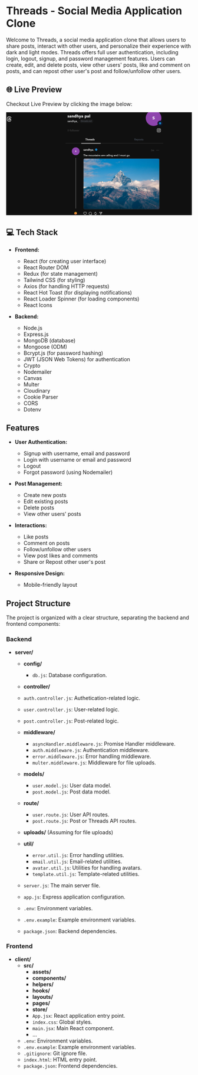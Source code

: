 # Threads - Social Media Application Clone

Welcome to Threads, a social media application clone that allows users to share posts, interact with other users, and personalize their experience with dark and light modes. Threads offers full user authentication, including login, logout, signup, and password management features. Users can create, edit, and delete posts, view other users' posts, like and comment on posts, and can repost other user's post and follow/unfollow other users.

## 🌐 Live Preview

Checkout Live Preview by clicking the image below:

[![LivePreview](./client/src/assets/kandra.png)](https://threads-clone-two-pink.vercel.app/)







## 💻 Tech Stack

- **Frontend:**
  - React (for creating user interface)
  - React Router DOM
  - Redux (for state management)
  - Tailwind CSS (for styling)
  - Axios (for handling HTTP requests)
  - React Hot Toast (for displaying notifications)
  - React Loader Spinner (for loading components)
  - React Icons
  


- **Backend:**
  - Node.js
  - Express.js
  - MongoDB (database)
  - Mongoose (ODM)
  - Bcrypt.js (for password hashing)
  - JWT (JSON Web Tokens) for authentication
  - Crypto
  - Nodemailer
  - Canvas
  - Multer
  - Cloudinary
  - Cookie Parser
  - CORS
  - Dotenv


## Features

- **User Authentication:**
  - Signup with username, email and password
  - Login with username or email and password
  - Logout
  - Forgot password (using Nodemailer)

- **Post Management:**
  - Create new posts
  - Edit existing posts
  - Delete posts
  - View other users' posts

- **Interactions:**
  - Like posts
  - Comment on posts
  - Follow/unfollow other users
  - View post likes and comments
  - Share or Repost other user's post


- **Responsive Design:**
  - Mobile-friendly layout



## Project Structure

The project is organized with a clear structure, separating the backend and frontend components:



### Backend
- **server/**
  - **config/**
    - `db.js`: Database configuration.
  - **controller/**
   - `auth.controller.js`: Authetication-related logic.
    - `user.controller.js`: User-related logic.
    - `post.controller.js`: Post-related logic.

  - **middleware/**
     - `asyncHandler.middleware.js`: Promise Handler middleware.
    - `auth.middleware.js`: Authentication middleware.
    - `error.middleware.js`: Error handling middleware.
    - `multer.middleware.js`: Middleware for file uploads.
  - **models/**
    - `user.model.js`: User data model.
    - `post.model.js`: Post data model.

  - **route/**
    - `user.route.js`: User API routes.
    - `post.route.js`: Post or Threads API routes.

  - **uploads/**
    (Assuming for file uploads)

  - **util/**
    - `error.util.js`: Error handling utilities.
    - `email.util.js`: Email-related utilities.
    - `avatar.util.js`: Utilities for handling avatars.
    - `template.util.js`: Template-related utilities.
  - `server.js`: The main server file.
  - `app.js`: Express application configuration.
  - `.env`: Environment variables.
  - `.env.example`: Example environment variables.
  - `package.json`: Backend dependencies.

### Frontend
- **client/**
  - **src/**
    - **assets/**
    - **components/**
    - **helpers/**
    - **hooks/**
    - **layouts/**
    - **pages/**
    - **store/**
    - `App.jsx`: React application entry point.
    - `index.css`: Global styles.
    - `main.jsx`: Main React component.
    - ...
  - `.env`: Environment variables.
  - `.env.example`: Example environment variables.
  - `.gitignore`: Git ignore file.
  - `index.html`: HTML entry point.
  - `package.json`: Frontend dependencies.







